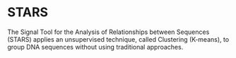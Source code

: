 # STARS
The Signal Tool for the Analysis of Relationships between Sequences (STARS) applies an unsupervised technique, called Clustering (K-means), to group DNA sequences without using traditional approaches.
